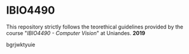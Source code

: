 # IBIO4490
This repository strictly follows the teorethical guidelines provided by the course "*IBIO4490 - Computer Vision*" at Uniandes. 
**2019**


bgrjwktyuie